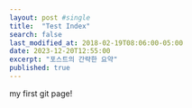 ```yaml
---
layout: post #single
title:  "Test Index"
search: false
last_modified_at: 2018-02-19T08:06:00-05:00
date: 2023-12-20T12:55:00
excerpt: "포스트의 간략한 요약"
published: true
---
```


my first git page!
